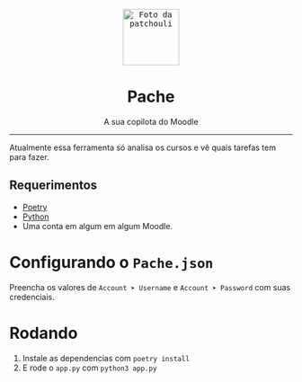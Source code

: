 <!-- Creditos: https://aminoapps.com/c/touhou-project/page/blog/pixel-art-patchouli-knowledge/eYLp_W4rF3uNpY6k7bGXLd0L5xwonwNWxw --->

<p align="center"> 
	<kbd>
		<img align="center" width="100" height="100" src="https://pm1.aminoapps.com/7619/2aa2ca3e8299f51471b6d949d4beea2f209f8138r1-512-512v2_hq.jpg" alt="Foto da patchouli">
	</kbd>
</p>

<h1 align="center"> Pache </h1>
<p align="center"> A sua copilota do Moodle </p>

---------------


Atualmente essa ferramenta só analisa os cursos e vê quais tarefas tem para fazer.

## Requerimentos
- [Poetry](https://python-poetry.org/)
- [Python](https://python.org)
- Uma conta em algum em algum Moodle.

# Configurando o `Pache.json`
Preencha os valores de `Account ➤ Username` e `Account ➤ Password` com suas credenciais.

# Rodando
1. Instale as dependencias com `poetry install`
2. E rode o `app.py` com `python3 app.py`

